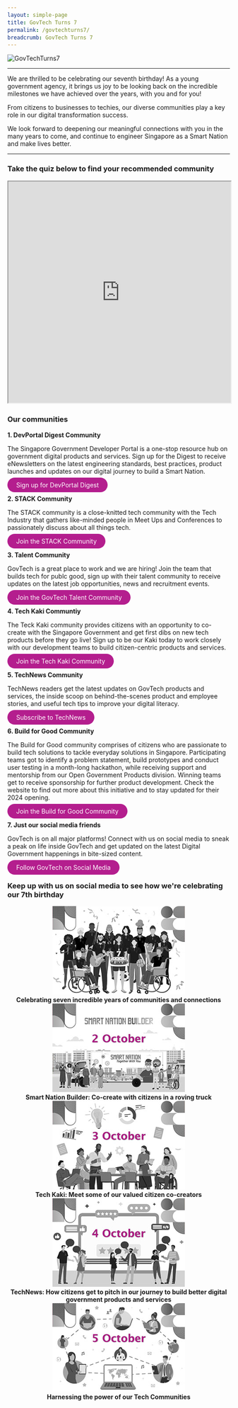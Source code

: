 ```yaml
---
layout: simple-page
title: GovTech Turns 7
permalink: /govtechturns7/
breadcrumb: GovTech Turns 7
---
```


![GovTechTurns7](/images/govtechturns7-header.jpg)

---

We are thrilled to be celebrating our seventh birthday! As a young government agency, it brings us joy to be looking back on the incredible milestones we have achieved over the years, with you and for you! 

From citizens to businesses to techies, our diverse communities play a key role in our digital transformation success. 

We look forward to deepening our meaningful connections with you in the many years to come, and continue to engineer Singapore as a Smart Nation and make lives better.

---

### Take the quiz below to find your recommended community

<iframe src="https://www.checkfirst.gov.sg/c/d549c393-9015-45b4-acdb-ea0ae6a5fd61" style="width:100%;height:500px"></iframe>

### Our communities

**1. DevPortal Digest Community**

The Singapore Government Developer Portal is a one-stop resource hub on government digital products and services. Sign up for the Digest to receive eNewsletters on the latest engineering standards, best practices, product launches and updates on our digital journey to build a Smart Nation. 

<a href="https://go.gov.sg/gt7-devportal" target="_blank" style="background-color: #B41E8E; color: white; text-decoration: none; border-radius: 100px; padding-left: 20px; padding-right: 20px; padding-top:8px; padding-bottom:8px">Sign up for DevPortal Digest</a>

**2. STACK Community**

The STACK community is a close-knitted tech community with the Tech Industry that gathers like-minded people in Meet Ups and Conferences to passionately discuss about all things tech.  

<a href="https://go.gov.sg/gt7-stack" target="_blank" style="background-color: #B41E8E; color: white; text-decoration: none; border-radius: 100px; padding-left: 20px; padding-right: 20px; padding-top:8px; padding-bottom:8px">Join the STACK Community</a>

**3. Talent Community**

GovTech is a great place to work and we are hiring! Join the team that builds tech for publc good, sign up with their talent community to receive updates on the latest job opportunities, news and recruitment events.

<a href="https://go.gov.sg/gt7-careers" target="_blank" style="background-color: #B41E8E; color: white; text-decoration: none; border-radius: 100px; padding-left: 20px; padding-right: 20px; padding-top:8px; padding-bottom:8px">Join the GovTech Talent Community</a>

**4. Tech Kaki Communtiy**

The Teck Kaki community provides citizens with an opportunity to co-create with the Singapore Government and get first dibs on new tech products before they go live! Sign up to be our Kaki today to work closely with our development teams to build citizen-centric products and services.

<a href="https://go.gov.sg/gt7-techkaki" target="_blank" style="background-color: #B41E8E; color: white; text-decoration: none; border-radius: 100px; padding-left: 20px; padding-right: 20px; padding-top:8px; padding-bottom:8px">Join the Tech Kaki Community</a>

**5. TechNews Community**

TechNews readers get the latest updates on GovTech products and services, the inside scoop on behind-the-scenes product and employee stories, and useful tech tips to improve your digital literacy. 

<a href="https://go.gov.sg/gt7-technews" target="_blank" style="background-color: #B41E8E; color: white; text-decoration: none; border-radius: 100px; padding-left: 20px; padding-right: 20px; padding-top:8px; padding-bottom:8px">Subscribe to TechNews</a>

**6. Build for Good Community**

The Build for Good community comprises of citizens who are passionate to build tech solutions to tackle everyday solutions in Singapore. Participating teams got to identify a problem statement, build prototypes and conduct user testing in a month-long hackathon, while receiving support and mentorship from our Open Government Products division. Winning teams get to receive sponsorship for further product development. Check the website to find out more about this initiative and to stay updated for their 2024 opening.  

<a href="https://go.gov.sg/gt7-buildforgood" target="_blank" style="background-color: #B41E8E; color: white; text-decoration: none; border-radius: 100px; padding-left: 20px; padding-right: 20px; padding-top:8px; padding-bottom:8px">Join the Build for Good Community</a>

**7. Just our social media friends**

GovTech is on all major platforms! Connect with us on social media to sneak a peak on life inside GovTech and get updated on the latest Digital Government happenings in bite-sized content. 

<a href="https://go.gov.sg/gt7-socials" target="_blank" style="background-color: #B41E8E; color: white; text-decoration: none; border-radius: 100px; padding-left: 20px; padding-right: 20px; padding-top:8px; padding-bottom:8px">Follow GovTech on Social Media</a>

### Keep up with us on social media to see how we're celebrating our 7th birthday

<div class="row">
  <div class="col" style="text-align: center">
    <a href="/govtechturns7" target="_blank">
      <img src="/images/gt7-01.jpg" alt="Celebrating seven incredible years of communities and connections" /></a>
    <figcaption><b>Celebrating seven incredible years of communities and connections</b></figcaption>
  </div>

  <div class="col" style="text-align: center">
    <a href="/govtechturns7" target="_blank">
      <img src="/images/gt7-02.jpg" alt="Smart Nation Builder - Co-create with citizens in a roving truck" /></a>
    <figcaption><b>Smart Nation Builder: Co-create with citizens in a roving truck</b></figcaption>
  </div>
	
  <div class="col" style="text-align: center">
    <a href="/govtechturns7" target="_blank">
      <img src="/images/gt7-03.jpg" alt="Tech Kaki - Meet some of our valued citizen co-creators" /></a>
    <figcaption><b>Tech Kaki: Meet some of our valued citizen co-creators</b></figcaption>
  </div>
</div>	

<div class="row">
  <div class="col" style="text-align: center">
    <a href="/govtechturns7" target="_blank">
      <img src="/images/gt7-04.jpg" alt="TechNews - How citizens get to pitch in our journey to build better digital government products and services" /></a>
    <figcaption><b>TechNews: How citizens get to pitch in our journey to build better digital government products and services</b></figcaption>
  </div>

  <div class="col" style="text-align: center">
    <a href="/govtechturns7" target="_blank">
      <img src="/images/gt7-05.jpg" alt="Harnessing the power of our Tech Communities" /></a>
    <figcaption><b>Harnessing the power of our Tech Communities</b></figcaption>
  </div>
</div>



